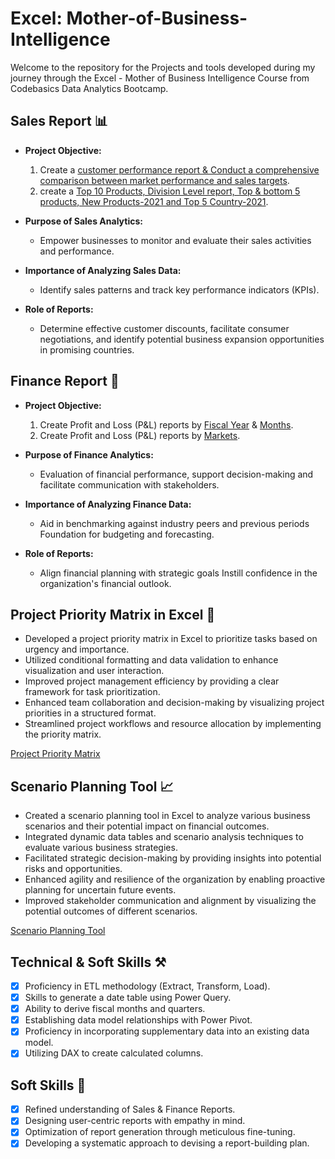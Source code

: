 
# Excel: Mother-of-Business-Intelligence

Welcome to the repository for the Projects and tools developed during my journey through the Excel - Mother of Business Intelligence Course from Codebasics Data Analytics Bootcamp.

## Sales Report 📊

- **Project Objective:** 
    1. Create a [customer performance report & Conduct a comprehensive comparison between market performance and sales targets](https://github.com/Vishwatejadegavath/Excel-Mother-of-Business-Intelligence-codebasics-projects/blob/main/AtliQ_netsales_customer_report.pdf).
    2. create a [Top 10 Products, Division Level report, Top & bottom 5 products, New Products-2021 and Top 5 Country-2021](
https://github.com/Vishwatejadegavath/Excel-Mother-of-Business-Intelligence-codebasics-projects/blob/main/AtliQ_sales_report_.pdf).

- **Purpose of Sales Analytics:** 
    - Empower businesses to monitor and evaluate their sales activities and performance.
    
- **Importance of Analyzing Sales Data:** 
    - Identify sales patterns and track key performance indicators (KPIs).
    
- **Role of Reports:** 
    - Determine effective customer discounts, facilitate consumer negotiations, and identify potential business expansion opportunities in promising countries.

## Finance Report 🏦

- **Project Objective:** 
    1. Create Profit and Loss (P&L) reports by [Fiscal Year](https://github.com/Vishwatejadegavath/Excel-Mother-of-Business-Intelligence-codebasics-projects/blob/main/AtliQ_p%26l_fy.pdf) & [Months](https://github.com/Vishwatejadegavath/Excel-Mother-of-Business-Intelligence-codebasics-projects/blob/main/AtliQ_p%26l_fy.pdf).
    2. Create Profit and Loss (P&L) reports by [Markets](https://github.com/Vishwatejadegavath/Excel-Mother-of-Business-Intelligence-codebasics-projects/blob/main/AtliQ_p%26l_statements.pdf).

- **Purpose of Finance Analytics:** 
    - Evaluation of financial performance, support decision-making and facilitate communication with stakeholders.
    
- **Importance of Analyzing Finance Data:** 
    - Aid in benchmarking against industry peers and previous periods Foundation for budgeting and forecasting.
    
- **Role of Reports:** 
    - Align financial planning with strategic goals Instill confidence in the organization's financial outlook.

## Project Priority Matrix in Excel 🎯

- Developed a project priority matrix in Excel to prioritize tasks based on urgency and importance.
- Utilized conditional formatting and data validation to enhance visualization and user interaction.
- Improved project management efficiency by providing a clear framework for task prioritization.
- Enhanced team collaboration and decision-making by visualizing project priorities in a structured format.
- Streamlined project workflows and resource allocation by implementing the priority matrix.

[Project Priority Matrix](https://github.com/Vishwatejadegavath/Excel-Mother-of-Business-Intelligence-codebasics-projects/blob/main/Project%20Priority%20Matrix.pdf)

## Scenario Planning Tool 📈

- Created a scenario planning tool in Excel to analyze various business scenarios and their potential impact on financial outcomes.
- Integrated dynamic data tables and scenario analysis techniques to evaluate various business strategies.
- Facilitated strategic decision-making by providing insights into potential risks and opportunities.
- Enhanced agility and resilience of the organization by enabling proactive planning for uncertain future events.
- Improved stakeholder communication and alignment by visualizing the potential outcomes of different scenarios.

[Scenario Planning Tool](https://github.com/Vishwatejadegavath/Excel-Mother-of-Business-Intelligence-codebasics-projects/blob/main/Scenario%20Planning%20Tool.pdf)

## Technical & Soft Skills ⚒️

- [x]	Proficiency in ETL methodology (Extract, Transform, Load).
- [x]	Skills to generate a date table using Power Query.
- [x]	Ability to derive fiscal months and quarters.
- [x]	Establishing data model relationships with Power Pivot.
- [x]	Proficiency in incorporating supplementary data into an existing data model.
- [x]	Utilizing DAX to create calculated columns.

## Soft Skills 🧠

- [x]	Refined understanding of Sales & Finance Reports.
- [x]	Designing user-centric reports with empathy in mind.
- [x]	Optimization of report generation through meticulous fine-tuning.
- [x]	Developing a systematic approach to devising a report-building plan.
